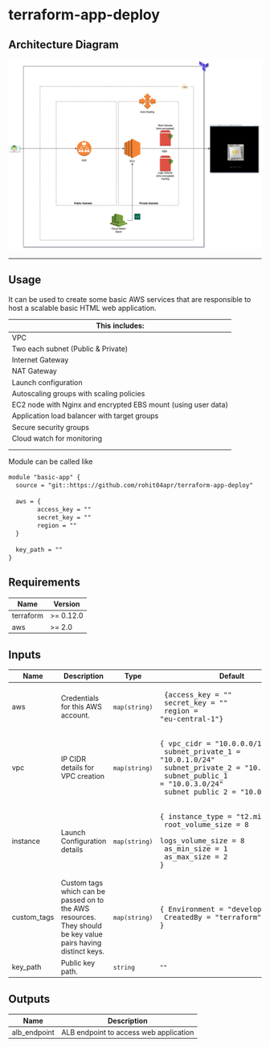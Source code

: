 # terraform-app-deploy

## Architecture Diagram

![architecture-diagram](images/terraform-app-deploy.png)


---


## Usage

It can be used to create some basic AWS services that are responsible to host a scalable basic HTML web application.

| This includes: |
|------|
| VPC |
| Two each subnet (Public & Private) |
| Internet Gateway |
| NAT Gateway |
| Launch configuration |
| Autoscaling groups with scaling policies |
| EC2 node with Nginx and encrypted EBS mount (using user data) |
| Application load balancer with target groups |
| Secure security groups |
| Cloud watch for monitoring |
||
||



Module can be called like
```hcl
module "basic-app" {
  source = "git::https://github.com/rohit04apr/terraform-app-deploy"

  aws = {
	    access_key = ""
    	secret_key = ""
    	region = ""     
  }

  key_path = ""
}
```






<!-- markdownlint-disable -->
## Requirements

| Name | Version |
|------|---------|
| terraform | >= 0.12.0 |
| aws | >= 2.0 |

## Inputs

| Name | Description | Type | Default | Required |
|------|-------------|------|---------|:--------:|
| aws | Credentials for this AWS account. | `map(string)` | <pre> {access_key = "" <br> secret_key = "" <br> region = "eu-central-1"} </pre>  | yes |
| vpc | IP CIDR details for VPC creation | `map(string)` | <pre>{ vpc_cidr         = "10.0.0.0/16", <br> subnet_private_1 = "10.0.1.0/24" <br> subnet_private_2 = "10.0.2.0/24" <br> subnet_public_1  = "10.0.3.0/24" <br> subnet_public_2  = "10.0.4.0/24" }</pre> | no |
| instance | Launch Configuration details | `map(string)` | <pre>{ instance_type    = "t2.micro", <br> root_volume_size = 8 <br> logs_volume_size = 8 <br> as_min_size      = 1 <br> as_max_size      = 2 }</pre> | no |
| custom_tags | Custom tags which can be passed on to the AWS resources. They should be key value pairs having distinct keys. | `map(string)` | <pre>{ Environment = "development", <br> CreatedBy   = "terraform" }</pre> | no |
| key_path | Public key path. | `string` | `""` | yes |


## Outputs

| Name | Description |
|------|-------------|
| alb_endpoint | ALB endpoint to access web application |
